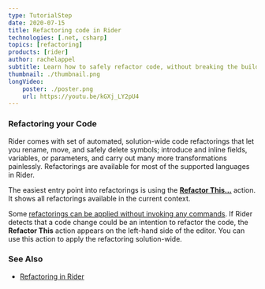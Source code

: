 ```yaml
---
type: TutorialStep
date: 2020-07-15
title: Refactoring code in Rider
technologies: [.net, csharp]
topics: [refactoring]
products: [rider]
author: rachelappel
subtitle: Learn how to safely refactor code, without breaking the build.
thumbnail: ./thumbnail.png
longVideo: 
    poster: ./poster.png
    url: https://youtu.be/kGXj_LY2pU4
---
```


### Refactoring your Code

Rider comes with set of automated, solution-wide code refactorings that let you rename, move, and safely delete symbols;
introduce and inline fields, variables, or parameters, and carry out many more transformations painlessly. Refactorings
are available for most of the supported languages in Rider.

The easiest entry point into refactorings is using the [**Refactor This...**](https://www.jetbrains.com/help/rider/Refactor_This.html)
action. It shows all refactorings available in the current context.

Some [refactorings can be applied without invoking any commands](https://www.jetbrains.com/help/rider/Refactorings__Inplace_Refactorings.html).
If Rider detects that a code change could be an intention to refactor the code, the **Refactor This** action appears on
the left-hand side of the editor. You can use this action to apply the refactoring solution-wide.

### See Also

- [Refactoring in Rider](https://www.jetbrains.com/help/rider/Refactorings__Index.html)